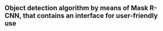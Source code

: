 ## Object detection algorithm by means of Mask R-CNN, that contains an interface for user-friendly use
